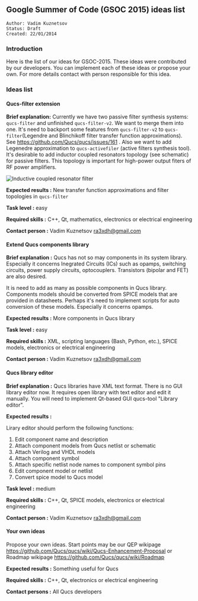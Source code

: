 ## Google Summer of Code (GSOC 2015) ideas list

```
Author: Vadim Kuznetsov
Status: Draft
Created: 22/01/2014
```

### Introduction

Here is the list of our ideas for GSOC-2015. These ideas were contributed by 
our developers. You can implement each of these ideas or propose your own.
For more details contact with person responsible for this idea.

### Ideas list

#### Qucs-filter extension

**Brief explanation:** Currently we have two passive filter synthesis systems: 
`qucs-filter` and unfinished `qucs-filter-v2`. We want to merge them into one. 
It's need to backport some features from `qucs-filter-v2` to 
`qucs-filter`(Legendre and Blinchikoff filter transfer function 
approximations). See https://github.com/Qucs/qucs/issues/161 . Also we want to 
add Legenedre approximation to `qucs-activefiler` (active filters synthesis 
tool). It's desirable to add inductor coupled resonators topology (see 
schematic) for passive filters. This topology is important for high-power 
output fiters of RF power amplifiers.

![Inductive coupled resonator filter](http://storage4.static.itmages.ru/i/15/0216/h_1424090615_4023764_ea1990efc9.png)

**Expected results :**  New transfer function approximations and filter 
topologies in `qucs-filter`

**Task level :** easy

**Required skills :**  C++, Qt, mathematics,  electronics or electrical 
engineering

**Contact person :**  Vadim Kuznetsov ra3xdh@gmail.com 

#### Extend Qucs components library

**Brief explanation :**  Qucs has not so may components in its system library. 
Especially it concerns Inegrated Circuits (ICs) such as opamps, switching 
circuits, power supply circuits, optocouplers. Transistors (bipolar and FET) 
are also desired. 

It is need to add as many as possible components in Qucs library. 
Components models should be converted from SPICE models that are 
provided in datasheets. Perhaps it's need to implement scripts for auto 
conversion of these models. Especially it concerns opamps.

**Expected results :** More components in Qucs library

**Task level :** easy

**Required skills :** XML, scripting languages (Bash, Python, etc.), SPICE 
models, electronics or electrical engineering 

**Contact person :** Vadim Kuznetsov ra3xdh@gmail.com

#### Qucs library editor

**Brief explanation :** Qucs libraries have XML text format. There is no 
GUI library editor now. It requires open library with text editor and edit it 
manually. You will need to implement Qt-based GUI qucs-tool "Library editor".

**Expected results :** 

Lirary editor should perform the following functions:

1. Edit component name and description 
2. Attach component models from Qucs netlist or schematic
3. Attach Verilog and VHDL models
4. Attach component symbol
4. Attach specific netlist node names to component symbol pins
5. Edit component model or netlist
6. Convert spice model to Qucs model

**Task level :** medium

**Required skills :** C++, Qt, SPICE models, electronics or electrical 
engineering

**Contact person :** Vadim Kuznetsov ra3xdh@gmail.com

#### Your own ideas

Propose your own ideas. Start points may be our QEP wikipage 
<https://github.com/Qucs/qucs/wiki/Qucs-Enhancement-Proposal> or Roadmap 
wikipage <https://github.com/Qucs/qucs/wiki/Roadmap>

**Expected results :** Something useful for Qucs

**Required skills :** C++, Qt, electronics or electrical engineering 

**Contact persons :** All Qucs developers



